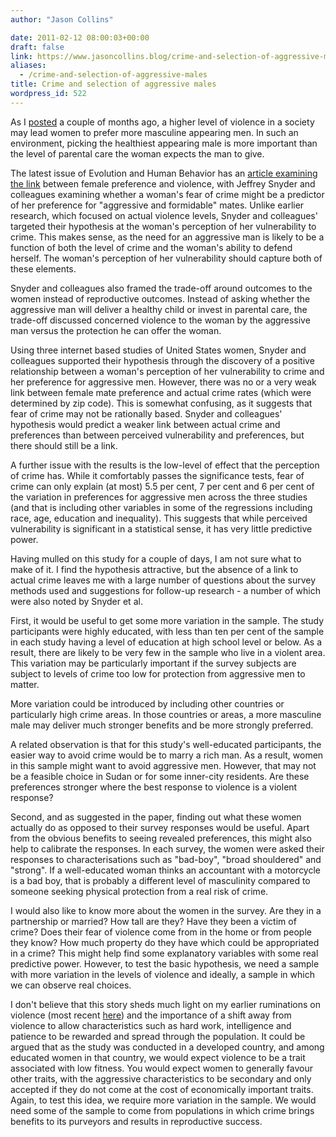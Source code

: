 ```yaml
---
author: "Jason Collins"

date: 2011-02-12 08:00:03+00:00
draft: false
link: https://www.jasoncollins.blog/crime-and-selection-of-aggressive-males/
aliases:
  - /crime-and-selection-of-aggressive-males
title: Crime and selection of aggressive males
wordpress_id: 522
---
```


As I [posted](https://www.jasoncollins.blog/selection-for-aggression/) a couple of months ago, a higher level of violence in a society may lead women to prefer more masculine appearing men. In such an environment, picking the healthiest appearing male is more important than the level of parental care the woman expects the man to give.

The latest issue of Evolution and Human Behavior has an [article examining the link](https://doi.org/10.1016/j.evolhumbehav.2010.08.007) between female preference and violence, with Jeffrey Snyder and colleagues examining whether a woman's fear of crime might be a predictor of her preference for "aggressive and formidable" mates. Unlike earlier research, which focused on actual violence levels, Snyder and colleagues' targeted their hypothesis at the woman's perception of her vulnerability to crime. This makes sense, as the need for an aggressive man is likely to be a function of both the level of crime and the woman's ability to defend herself. The woman's perception of her vulnerability should capture both of these elements.

Snyder and colleagues also framed the trade-off around outcomes to the women instead of reproductive outcomes. Instead of asking whether the aggressive man will deliver a healthy child or invest in parental care, the trade-off discussed concerned violence to the woman by the aggressive man versus the protection he can offer the woman.

Using three internet based studies of United States women, Snyder and colleagues supported their hypothesis through the discovery of a positive relationship between a woman's perception of her vulnerability to crime and her preference for aggressive men. However, there was no or a very weak link between female mate preference and actual crime rates (which were determined by zip code). This is somewhat confusing, as it suggests that fear of crime may not be rationally based. Snyder and colleagues' hypothesis would predict a weaker link between actual crime and preferences than between perceived vulnerability and preferences, but there should still be a link.

A further issue with the results is the low-level of effect that the perception of crime has. While it comfortably passes the significance tests, fear of crime can only explain (at most) 5.5 per cent, 7 per cent and 6 per cent of the variation in preferences for aggressive men across the three studies (and that is including other variables in some of the regressions including race, age, education and inequality). This suggests that while perceived vulnerability is significant in a statistical sense, it has very little predictive power.

Having mulled on this study for a couple of days, I am not sure what to make of it. I find the hypothesis attractive, but the absence of a link to actual crime leaves me with a large number of questions about the survey methods used and suggestions for follow-up research - a number of which were also noted by Snyder et al.

First, it would be useful to get some more variation in the sample. The study participants were highly educated, with less than ten per cent of the sample in each study having a level of education at high school level or below. As a result, there are likely to be very few in the sample who live in a violent area. This variation may be particularly important if the survey subjects are subject to levels of crime too low for protection from aggressive men to matter.

More variation could be introduced by including other countries or particularly high crime areas. In those countries or areas, a more masculine male may deliver much stronger benefits and be more strongly preferred.

A related observation is that for this study's well-educated participants, the easier way to avoid crime would be to marry a rich man. As a result, women in this sample might want to avoid aggressive men. However, that may not be a feasible choice in Sudan or for some inner-city residents. Are these preferences stronger where the best response to violence is a violent response?

Second, and as suggested in the paper, finding out what these women actually do as opposed to their survey responses would be useful. Apart from the obvious benefits to seeing revealed preferences, this might also help to calibrate the responses. In each survey, the women were asked their responses to characterisations such as "bad-boy", "broad shouldered" and "strong". If a well-educated woman thinks an accountant with a motorcycle is a bad boy, that is probably a different level of masculinity compared to someone seeking physical protection from a real risk of crime.

I would also like to know more about the women in the survey. Are they in a partnership or married? How tall are they? Have they been a victim of crime? Does their fear of violence come from in the home or from people they know? How much property do they have which could be appropriated in a crime? This might help find some explanatory variables with some real predictive power. However, to test the basic hypothesis, we need a sample with more variation in the levels of violence and ideally, a sample in which we can observe real choices.

I don't believe that this story sheds much light on my earlier ruminations on violence (most recent [here](https://www.jasoncollins.blog/clark-on-violence/)) and the importance of a shift away from violence to allow characteristics such as hard work, intelligence and patience to be rewarded and spread through the population. It could be argued that as the study was conducted in a developed country, and among educated women in that country, we would expect violence to be a trait associated with low fitness. You would expect women to generally favour other traits, with the aggressive characteristics to be secondary and only accepted if they do not come at the cost of economically important traits. Again, to test this idea, we require more variation in the sample. We would need some of the sample to come from populations in which crime brings benefits to its purveyors and results in reproductive success.
